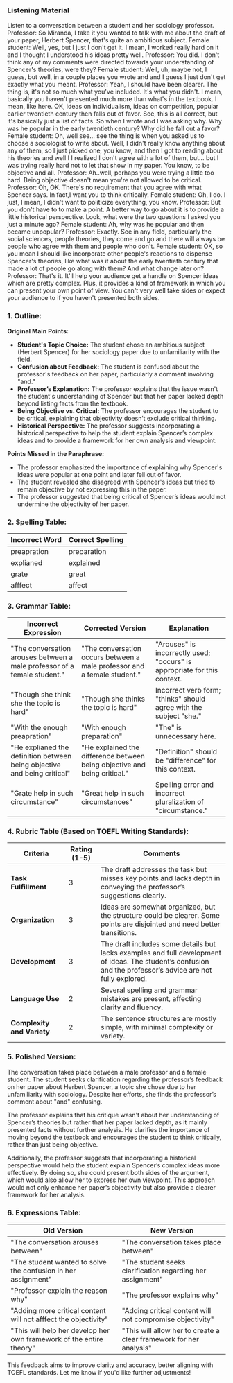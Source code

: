 ### Listening Material

Listen to a conversation between a student and her sociology professor.
Professor: So Miranda, I take it you wanted to talk with me about the draft of your paper, Herbert Spencer, that's quite an ambitious subject.
Female student: Well, yes, but I just I don't get it. I mean, I worked really hard on it and I thought I understood his ideas pretty well.
Professor: You did. I don't think any of my comments were directed towards your understanding of Spencer's theories, were they?
Female student: Well, uh, maybe not, I guess, but well, in a couple places you wrote and and I guess I just don't get exactly what you meant.
Professor: Yeah, I should have been clearer. The thing is, it's not so much what you've included. It's what you didn't. I mean, basically you haven't presented much more than what's in the textbook. I mean, like here. OK, ideas on individualism, ideas on competition, popular earlier twentieth century then falls out of favor. See, this is all correct, but it's basically just a list of facts. So when I wrote and I was asking why. Why was he popular in the early twentieth century? Why did he fall out a favor?
Female student: Oh, well see... see the thing is when you asked us to choose a sociologist to write about. Well, I didn't really know anything about any of them, so I just picked one, you know, and then I got to reading about his theories and well I I realized I don't agree with a lot of them, but... but I was trying really hard not to let that show in my paper. You know, to be objective and all.
Professor: Ah..well, perhaps you were trying a little too hard. Being objective doesn't mean you're not allowed to be critical.
Professor: Oh, OK. There's no requirement that you agree with what Spencer says. In fact,I want you to think critically.
Female student: Oh, I do. I just, I mean, I didn't want to politicize everything, you know.
Professor: But you don't have to to make a point. A better way to go about it is to provide a little historical perspective. Look, what were the two questions I asked you just a minute ago?
Female student: Ah, why was he popular and then became unpopular?
Professor: Exactly. See in any field, particularly the social sciences, people theories, they come and go and there will always be people who agree with them and people who don't.
Female student: OK, so you mean I should like incorporate other people's reactions to dispense Spencer's theories, like what was it about the early twentieth century that made a lot of people go along with them? And what change later on?
Professor: That's it. It'll help your audience get a handle on Spencer ideas which are pretty complex. Plus, it provides a kind of framework in which you can present your own point of view. You can't very well take sides or expect your audience to if you haven't presented both sides.

### 1. Outline:  
**Original Main Points:**
- **Student's Topic Choice:** The student chose an ambitious subject (Herbert Spencer) for her sociology paper due to unfamiliarity with the field.
- **Confusion about Feedback:** The student is confused about the professor's feedback on her paper, particularly a comment involving "and."
- **Professor’s Explanation:** The professor explains that the issue wasn't the student's understanding of Spencer but that her paper lacked depth beyond listing facts from the textbook.
- **Being Objective vs. Critical:** The professor encourages the student to be critical, explaining that objectivity doesn’t exclude critical thinking.
- **Historical Perspective:** The professor suggests incorporating a historical perspective to help the student explain Spencer’s complex ideas and to provide a framework for her own analysis and viewpoint.

**Points Missed in the Paraphrase:**
- The professor emphasized the importance of explaining why Spencer's ideas were popular at one point and later fell out of favor.
- The student revealed she disagreed with Spencer's ideas but tried to remain objective by not expressing this in the paper.
- The professor suggested that being critical of Spencer’s ideas would not undermine the objectivity of her paper.
  
### 2. Spelling Table:
| Incorrect Word | Correct Spelling |
| -------------- | ---------------- |
| preapration    | preparation      |
| explianed      | explained        |
| grate          | great            |
| afffect        | affect           |

### 3. Grammar Table:
| Incorrect Expression                                           | Corrected Version                                             | Explanation                                                         |
| -------------------------------------------------------------- | ------------------------------------------------------------- | ------------------------------------------------------------------- |
| "The conversation arouses between a male professor of a female student." | "The conversation occurs between a male professor and a female student." | "Arouses" is incorrectly used; "occurs" is appropriate for this context. |
| "Though she think she the topic is hard"                       | "Though she thinks the topic is hard"                          | Incorrect verb form; "thinks" should agree with the subject "she."   |
| "With the enough preapration"                                  | "With enough preparation"                                      | "The" is unnecessary here.                                           |
| "He explianed the definition between being objective and being critical" | "He explained the difference between being objective and being critical." | "Definition" should be "difference" for this context.               |
| "Grate help in such circumstance"                              | "Great help in such circumstances"                             | Spelling error and incorrect pluralization of "circumstance."        |

### 4. Rubric Table (Based on TOEFL Writing Standards):
| Criteria                  | Rating (1-5) | Comments                                                                                                                                  |
| ------------------------- | ------------ | ----------------------------------------------------------------------------------------------------------------------------------------- |
| **Task Fulfillment**       | 3            | The draft addresses the task but misses key points and lacks depth in conveying the professor’s suggestions clearly.                       |
| **Organization**           | 3            | Ideas are somewhat organized, but the structure could be clearer. Some points are disjointed and need better transitions.                 |
| **Development**            | 3            | The draft includes some details but lacks examples and full development of ideas. The student’s confusion and the professor’s advice are not fully explored. |
| **Language Use**           | 2            | Several spelling and grammar mistakes are present, affecting clarity and fluency.                                                         |
| **Complexity and Variety** | 2            | The sentence structures are mostly simple, with minimal complexity or variety.                                                            |

### 5. Polished Version:
The conversation takes place between a male professor and a female student. The student seeks clarification regarding the professor’s feedback on her paper about Herbert Spencer, a topic she chose due to her unfamiliarity with sociology. Despite her efforts, she finds the professor’s comment about "and" confusing.

The professor explains that his critique wasn't about her understanding of Spencer’s theories but rather that her paper lacked depth, as it mainly presented facts without further analysis. He clarifies the importance of moving beyond the textbook and encourages the student to think critically, rather than just being objective.

Additionally, the professor suggests that incorporating a historical perspective would help the student explain Spencer’s complex ideas more effectively. By doing so, she could present both sides of the argument, which would also allow her to express her own viewpoint. This approach would not only enhance her paper’s objectivity but also provide a clearer framework for her analysis.

### 6. Expressions Table:
| Old Version                                                   | New Version                                                   |
| ------------------------------------------------------------- | ------------------------------------------------------------- |
| "The conversation arouses between"                            | "The conversation takes place between"                        |
| "The student wanted to solve the confusion in her assignment" | "The student seeks clarification regarding her assignment"    |
| "Professor explain the reason why"                            | "The professor explains why"                                  |
| "Adding more critical content will not afffect the objectivity" | "Adding critical content will not compromise objectivity"      |
| "This will help her develop her own framework of the entire theory" | "This will allow her to create a clear framework for her analysis" |

This feedback aims to improve clarity and accuracy, better aligning with TOEFL standards. Let me know if you'd like further adjustments!